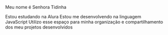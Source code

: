 Meu nome é Senhora Tidinha

Estou estudando na Alura
Estou me desenvolvendo na linguagem JavaScript
Utilizo esse espaço para minha organização e compartilhamento dos meu projetos desenvolvidos
